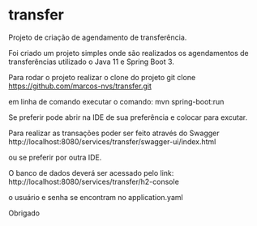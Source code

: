 # transfer
Projeto de criação de agendamento de transferência.

Foi criado um projeto simples onde são realizados os agendamentos de transferências utilizado o Java 11 e Spring Boot 3.

Para rodar o projeto realizar o clone do projeto 
git clone https://github.com/marcos-nvs/transfer.git

em linha de comando executar o comando:
mvn spring-boot:run 

Se preferir pode abrir na IDE de sua preferência e colocar para excutar.

Para realizar as transações poder ser feito através do Swagger
http://localhost:8080/services/transfer/swagger-ui/index.html

ou se preferir por outra IDE.

O banco de dados deverá ser acessado pelo link:
http://localhost:8080/services/transfer/h2-console

o usuário e senha se encontram no application.yaml

Obrigado
